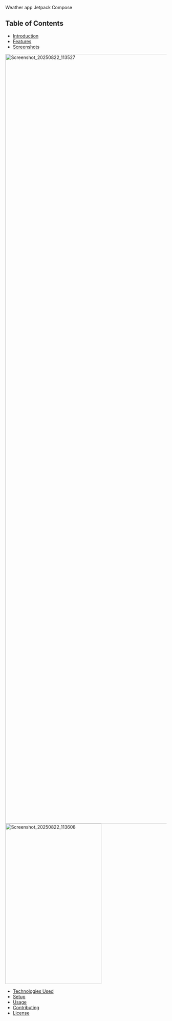 Weather app Jetpack Compose

## Table of Contents
- [Introduction](#introduction)
- [Features](#features)
- [Screenshots](#screenshots)


<img width="1080" height="2400" alt="Screenshot_20250822_113527" src="https://github.com/user-attachments/assets/81b2e1f3-9b14-45d9-8253-186945a3ab48" />

<img width="300" height="500" alt="Screenshot_20250822_113608" src="https://github.com/user-attachments/assets/e1f27127-c60b-4689-a96e-adddc73e2281" />



- [Technologies Used](#technologies-used)
- [Setup](#setup)
- [Usage](#usage)
- [Contributing](#contributing)
- [License](#license)


